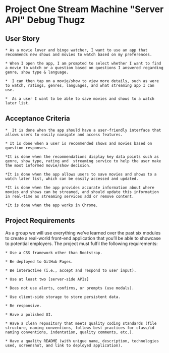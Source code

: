 # Project One Stream Machine "Server API" Debug Thugz

## User Story

```
* As a movie lover and binge watcher, I want to use an app that recommends new shows and movies to watch based on my preferences.

* When I open the app, I am prompted to select whether I want to find a movie to watch or a question based on questions I answered regarding genre, show type & language.

*  I can then tap on a movie/show to view more details, such as were to watch, ratings, genres, languages, and what streaming app I can use.

*  As a user I want to be able to save movies and shows to a watch later list.

```

## Acceptance Criteria

```
*  It is done when the app should have a user-friendly interface that allows users to easily navigate and access features.

* It is done when a user is recommended shows and movies based on question responses.

*It is done when the recommendations display key data points such as genre, show type, rating and  streaming service to help the user make the most informed movie/show decision.

*It is done when the app allows users to save movies and shows to a watch later list, which can be easily accessed and updated.

*It is done when the app provides accurate information about where movies and shows can be streamed, and should update this information in real-time as streaming services add or remove content.

*It is done when the app works in Chrome.

```
## Project Requirements

As a group we will use everything we’ve learned over the past six modules to create a real-world front-end application that you’ll be able to showcase to potential employers. The project must fulfil the following requirements:

```
* Use a CSS framework other than Bootstrap.

* Be deployed to GitHub Pages.

* Be interactive (i.e., accept and respond to user input).

* Use at least two [server-side APIs]

* Does not use alerts, confirms, or prompts (use modals).

* Use client-side storage to store persistent data.

* Be responsive.

* Have a polished UI.

* Have a clean repository that meets quality coding standards (file structure, naming conventions, follows best practices for class/id naming conventions, indentation, quality comments, etc.).

* Have a quality README (with unique name, description, technologies used, screenshot, and link to deployed application).

```
